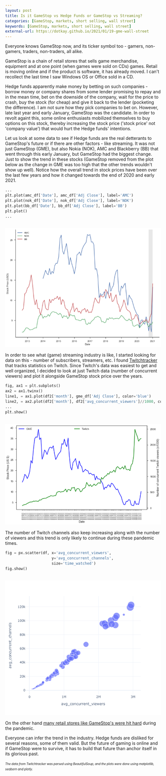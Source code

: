 ```yaml
---
layout: post
title: Is it GameStop vs Hedge Funds or GameStop vs Streaming?
categories: [GameStop, markets, short selling, wall street]
keywords: [GameStop, markets, short selling, wall street]
external-url: https://dotkay.github.io/2021/01/19-gme-wall-street
---
```


Everyone knows GameStop now, and its ticker symbol too - gamers, non-gamers, traders, non-traders, all alike. 

GameStop is a chain of retail stores that sells game merchandise, equipment and at one point (when games were sold on CDs) games. Retail is moving online and if the product is software, it has already moved. I can't recollect the last time I saw Windows OS or Office sold in a CD. 

Hedge funds apparently make money by betting on such companies - borrow money or company shares from some lender promising to repay and in the mean time, bet on the downside of the company, wait for the price to crash, buy the stock (for cheap) and give it back to the lender (pocketing the difference). I am not sure how they pick companies to bet on. However, late last year and early January, GameStop was the candidate. In order to revolt againt this, some online enthusiasts mobilized themselves to buy options on this stock, thereby increasing the stock price ('stock price' not 'company value') that would hurt the Hedge funds' intentions.

Let us look at some data to see if Hedge funds are the real detterants to GameStop's future or if there are other factors - like streaming. It was not just GameStop (GME), but also Nokia (NOK), AMC and Blackberry (BB) that went through this early January, but GameStop had the biggest change. Just to show the trend in these stocks (GameStop removed from the plot below as the change in GME was too high that the other trends wouldn't show up well). Notice how the overall trend in stock prices have been over the last few years and how it changed towards the end of 2020 and early 2021.

```python
...
plt.plot(amc_df['Date'], amc_df['Adj Close'], label='AMC')
plt.plot(nok_df['Date'], nok_df['Adj Close'], label='NOK')
plt.plot(bb_df['Date'], bb_df['Adj Close'], label='BB')
plt.plot()
...
```

<br>
<div class="img_container">
<center><img src="https://raw.githubusercontent.com/dotkay/data_science/master/plots/amc_nok_bb.png"></center>
</div>

In order to see what (game) streaming industry is like, I started looking for data on this - number of subscribers, streamers, etc. I found [Twitchtracker](https://twitchtracker.com/statistics) that tracks statistics on Twitch. Since Twitch's data was easiest to get and well organized, I decided to look at just Twitch data (number of concurrent viewers) and plot it alongside GameStop stock price over the years.

```python
fig, ax1 = plt.subplots()
ax2 = ax1.twinx()
line1, = ax1.plot(df2['month'], gme_df['Adj Close'], color='blue')
line2, = ax2.plot(df2['month'], df2['avg_concurrent_viewers']//1000, color='green')
...
plt.show()
```

<br>
<div class="img_container">
<center><img src="https://raw.githubusercontent.com/dotkay/data_science/master/plots/gme_vs_twitch.png"></center>
</div>

The number of Twitch channels also keep increasing along with the number of viewers and this trend is only likely to continue during these pandemic times. 
```python
fig = px.scatter(df, x='avg_concurrent_viewers',               
                     y='avg_concurrent_channels',
                     size='time_watched')
fig.show()
```

<br>
<div class="img_container">
<center><img src="https://raw.githubusercontent.com/dotkay/data_science/master/plots/twitch_data.png"></center>
</div>

On the other hand [many retail stores like GameStop's were hit hard](https://www.theverge.com/2020/3/20/21188799/gamestop-california-store-closures-indefinite-coronavirus) during the pandemic.

Everyone can infer the trend in the industry. Hedge funds are disliked for several reasons, some of them valid. But the future of gaming is online and if GameStop were to survive, it has to build that future than anchor itself in its glorious past.

<span style="font-size: 70%">
<i>The data from Twitchtracker was parsed using BeautifulSoup, and the plots were done using matplotlib, seaborn and plotly.</i>
</span>


